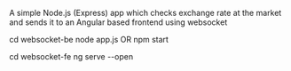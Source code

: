 A simple Node.js (Express) app which checks exchange rate at the market and sends it to an Angular based frontend using
websocket 


cd websocket-be
node app.js OR npm start


cd websocket-fe
ng serve --open